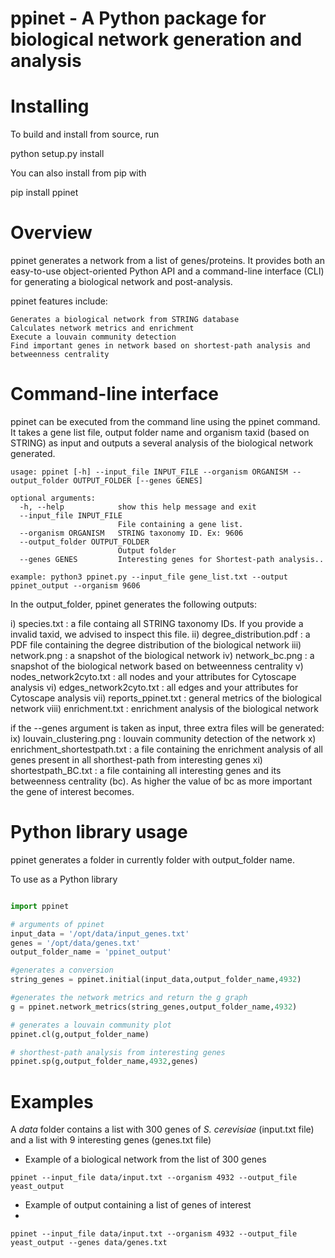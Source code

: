 # ppinet - A Python package for biological network generation and analysis

# Installing

To build and install from source, run

python setup.py install

You can also install from pip with

pip install ppinet

# Overview

ppinet generates a network from a list of genes/proteins. It provides both an easy-to-use object-oriented Python API and a command-line interface (CLI) for generating a biological network and post-analysis.

ppinet features include:

    Generates a biological network from STRING database
    Calculates network metrics and enrichment
    Execute a louvain community detection
    Find important genes in network based on shortest-path analysis and betweenness centrality

# Command-line interface

ppinet can be executed from the command line using the ppinet command. It takes a gene list file, output folder name and organism taxid (based on STRING) as input and outputs a several analysis of the biological network generated. 

```shell
usage: ppinet [-h] --input_file INPUT_FILE --organism ORGANISM --output_folder OUTPUT_FOLDER [--genes GENES]

optional arguments:
  -h, --help            show this help message and exit
  --input_file INPUT_FILE
                        File containing a gene list.
  --organism ORGANISM   STRING taxonomy ID. Ex: 9606
  --output_folder OUTPUT_FOLDER
                        Output folder
  --genes GENES         Interesting genes for Shortest-path analysis..

example: python3 ppinet.py --input_file gene_list.txt --output ppinet_output --organism 9606
```
In the output_folder, ppinet generates the following outputs:

  i) species.txt :  a file containg all STRING taxonomy IDs. If you provide a invalid taxid, we advised to inspect this file.
  ii) degree_distribution.pdf : a PDF file containing the degree distribution of the biological network
  iii) network.png : a snapshot of the biological network
  iv) network_bc.png : a snapshot of the biological network based on betweenness centrality 
  v) nodes_network2cyto.txt : all nodes and your attributes for Cytoscape analysis
  vi) edges_network2cyto.txt : all edges and your attributes for Cytoscape analysis
  vii) reports_ppinet.txt : general metrics of the biological network
  viii) enrichment.txt : enrichment analysis of the biological network
  
  if the --genes argument is taken as input, three extra files will be generated:
    ix) louvain_clustering.png :  louvain community detection of the network
    x)  enrichment_shortestpath.txt : a file containing the enrichment analysis of all genes present in all shorthest-path from interesting genes
    xi) shortestpath_BC.txt : a file containing all interesting genes and its betweenness centrality (bc). As higher the value of bc as more important the gene of interest becomes.
    
# Python library usage

ppinet generates a folder in currently folder with output_folder name. 

To use as a Python library

```python

import ppinet

# arguments of ppinet
input_data = '/opt/data/input_genes.txt'
genes = '/opt/data/genes.txt'
output_folder_name = 'ppinet_output'

#generates a conversion
string_genes = ppinet.initial(input_data,output_folder_name,4932)

#generates the network metrics and return the g graph
g = ppinet.network_metrics(string_genes,output_folder_name,4932)

# generates a louvain community plot
ppinet.cl(g,output_folder_name)

# shorthest-path analysis from interesting genes
ppinet.sp(g,output_folder_name,4932,genes)
```

# Examples

A *data* folder contains a list with 300 genes of *S. cerevisiae* (input.txt file) and a list with 9 interesting genes (genes.txt file)

* Example of a biological network from the list of 300 genes

```shell
ppinet --input_file data/input.txt --organism 4932 --output_file yeast_output
```

* Example of output containing a list of genes of interest
* 
```shell
ppinet --input_file data/input.txt --organism 4932 --output_file yeast_output --genes data/genes.txt
```


